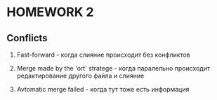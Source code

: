 # HOMEWORK 2

## Conflicts

1. Fast-forward - когда слияние происходит без конфликтов

2. Merge made by the 'ort' stratege - когда паралельно происходит редактирование другого файла и слияние 

3. Avtomatic merge failed - когда тут тоже есть информация
